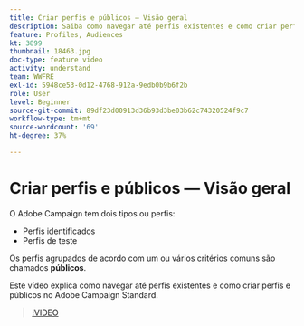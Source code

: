 ```yaml
---
title: Criar perfis e públicos — Visão geral
description: Saiba como navegar até perfis existentes e como criar perfis e públicos.
feature: Profiles, Audiences
kt: 3899
thumbnail: 18463.jpg
doc-type: feature video
activity: understand
team: WWFRE
exl-id: 5948ce53-0d12-4768-912a-9edb0b9b6f2b
role: User
level: Beginner
source-git-commit: 89df23d00913d36b93d3be03b62c74320524f9c7
workflow-type: tm+mt
source-wordcount: '69'
ht-degree: 37%

---
```


# Criar perfis e públicos — Visão geral

O Adobe Campaign tem dois tipos ou perfis:

* Perfis identificados
* Perfis de teste

Os perfis agrupados de acordo com um ou vários critérios comuns são chamados **públicos**.

Este vídeo explica como navegar até perfis existentes e como criar perfis e públicos no Adobe Campaign Standard.

>[!VIDEO](https://video.tv.adobe.com/v/18463/?quality=12&learn=on)
